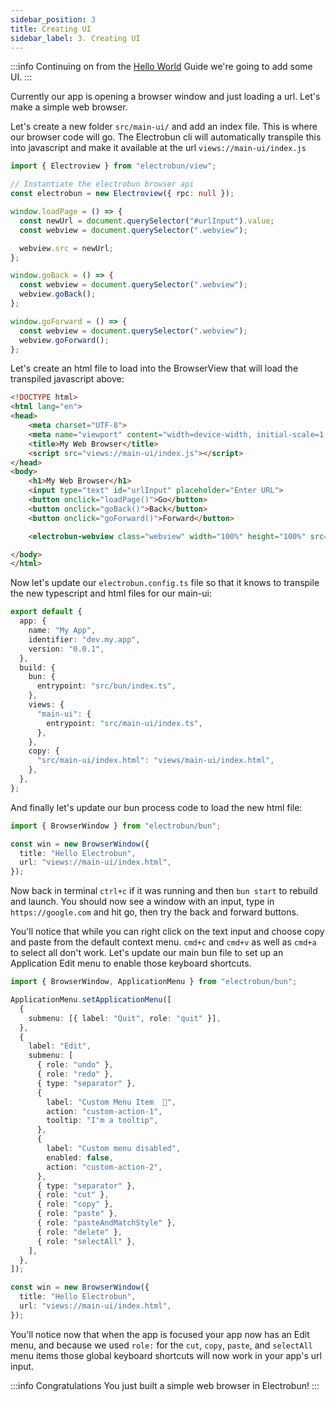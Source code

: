 ```yaml
---
sidebar_position: 3
title: Creating UI
sidebar_label: 3. Creating UI
---
```


:::info
Continuing on from the [Hello World](/docs/guides/Getting%20Started/Hello%20World) Guide we're going to add some UI.
:::

Currently our app is opening a browser window and just loading a url. Let's make a simple web browser.

Let's create a new folder `src/main-ui/` and add an index file. This is where our browser code will go. The Electrobun cli will automatically transpile this into javascript and make it available at the url `views://main-ui/index.js`

```typescript title="src/main-ui/index.ts
import { Electroview } from "electrobun/view";

// Instantiate the electrobun browser api
const electrobun = new Electroview({ rpc: null });

window.loadPage = () => {
  const newUrl = document.querySelector("#urlInput").value;
  const webview = document.querySelector(".webview");

  webview.src = newUrl;
};

window.goBack = () => {
  const webview = document.querySelector(".webview");
  webview.goBack();
};

window.goForward = () => {
  const webview = document.querySelector(".webview");
  webview.goForward();
};
```

Let's create an html file to load into the BrowserView that will load the transpiled javascript above:

```html title="src/main-ui/index.html
<!DOCTYPE html>
<html lang="en">
<head>
    <meta charset="UTF-8">
    <meta name="viewport" content="width=device-width, initial-scale=1.0">
    <title>My Web Browser</title>
    <script src="views://main-ui/index.js"></script>
</head>
<body>
    <h1>My Web Browser</h1>
    <input type="text" id="urlInput" placeholder="Enter URL">
    <button onclick="loadPage()">Go</button>
    <button onclick="goBack()">Back</button>
    <button onclick="goForward()">Forward</button>

    <electrobun-webview class="webview" width="100%" height="100%" src="https://electrobun.dev">

</body>
</html>
```

Now let's update our `electrobun.config.ts` file so that it knows to transpile the new typescript and html files for our main-ui:

```typescript title="electrobun.config.ts"
export default {
  app: {
    name: "My App",
    identifier: "dev.my.app",
    version: "0.0.1",
  },
  build: {
    bun: {
      entrypoint: "src/bun/index.ts",
    },
    views: {
      "main-ui": {
        entrypoint: "src/main-ui/index.ts",
      },
    },
    copy: {
      "src/main-ui/index.html": "views/main-ui/index.html",
    },
  },
};
```

And finally let's update our bun process code to load the new html file:

```typescript title="src/bun/index.ts"
import { BrowserWindow } from "electrobun/bun";

const win = new BrowserWindow({
  title: "Hello Electrobun",
  url: "views://main-ui/index.html",
});
```

Now back in terminal `ctrl+c` if it was running and then `bun start` to rebuild and launch. You should now see a window with an input, type in `https://google.com` and hit go, then try the back and forward buttons.

You'll notice that while you can right click on the text input and choose copy and paste from the default context menu. `cmd+c` and `cmd+v` as well as `cmd+a` to select all don't work. Let's update our main bun file to set up an Application Edit menu to enable those keyboard shortcuts.

```typescript title="src/bun/index.ts"
import { BrowserWindow, ApplicationMenu } from "electrobun/bun";

ApplicationMenu.setApplicationMenu([
  {
    submenu: [{ label: "Quit", role: "quit" }],
  },
  {
    label: "Edit",
    submenu: [
      { role: "undo" },
      { role: "redo" },
      { type: "separator" },
      {
        label: "Custom Menu Item  🚀",
        action: "custom-action-1",
        tooltip: "I'm a tooltip",
      },
      {
        label: "Custom menu disabled",
        enabled: false,
        action: "custom-action-2",
      },
      { type: "separator" },
      { role: "cut" },
      { role: "copy" },
      { role: "paste" },
      { role: "pasteAndMatchStyle" },
      { role: "delete" },
      { role: "selectAll" },
    ],
  },
]);

const win = new BrowserWindow({
  title: "Hello Electrobun",
  url: "views://main-ui/index.html",
});
```

You'll notice now that when the app is focused your app now has an Edit menu, and because we used `role:` for the `cut`, `copy`, `paste`, and `selectAll` menu items those global keyboard shortcuts will now work in your app's url input.

:::info Congratulations
You just built a simple web browser in Electrobun!
:::
